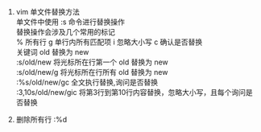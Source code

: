 1. vim 单文件替换方法   
单文件中使用 :s 命令进行替换操作    
替换操作会涉及几个常用的标记  
% 所有行  g 单行内所有匹配项  i 忽略大小写  c  确认是否替换    
关键词 old 替换为 new  
:s/old/new              将光标所在行第一个 old 替换为 new  
:s/old/new/g            将光标所在行所有 old 替换为 new  
:%s/old/new/gc          全文执行替换,询问是否替换  
:3,10s/old/new/gic      将第3行到第10行内容替换，忽略大小写，且每个询问是否替换

2. 删除所有行
:%d